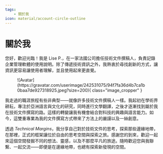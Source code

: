 ```yaml
---
tags:
    - 關於我
icon: material/account-circle-outline
---
```


# 關於我

您好，歡迎光臨！我是 Lise P.，在一家法國公司擔任技術文件撰稿人，負責記錄企業管理軟體的使用說明。除了傳遞技術資訊之外，我熱衷於尋找創新的方式，讓資訊更容易讓使用者理解，並且使用起來更直覺。

<figure markdown="span">
    ![Avatar](https://gravatar.com/userimage/242531075/94f7fa36d4b7ca1b0baa7de927318925.jpeg?size=200){ class="image_cropper" }
</figure>

我走過的職涯旅程有些非典型——就像許多技術文件撰稿人一樣。我起初在學術界耕耘，專注於亞洲語言與文化的研究，同時進行文學翻譯，之後才逐漸找到屬於我在技術文件撰寫的路。這樣的轉變讓我有機會結合對科技的興趣與語言能力。如今，這雙重專業為我的文件撰寫方式帶來了方法上的嚴謹以及一絲創意。

透過 *Technical Margins*，我分享自己對於技術文件的思考，探索那些邊緣地帶，在那裡，正式的框架讓位於自由的思考空間與探索之旅。感謝您的到來，歡迎一起來這個空間發掘不同的想法、靈感，以及不那麼平凡的旅途。隨時歡迎您與我聯繫、一起交流——即便是在邊緣地帶，也總有探索新發現的空間。